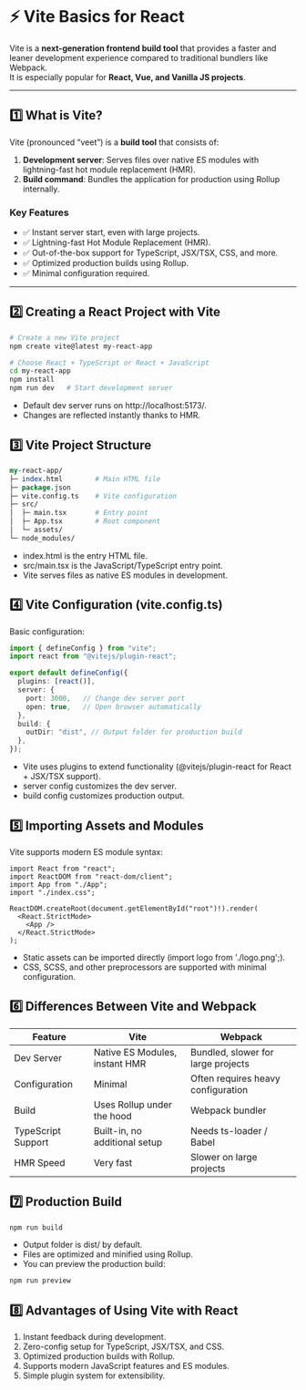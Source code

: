 # ⚡ Vite Basics for React

Vite is a **next-generation frontend build tool** that provides a faster and leaner development experience compared to traditional bundlers like Webpack.  
It is especially popular for **React, Vue, and Vanilla JS projects**.

---

## 1️⃣ What is Vite?

Vite (pronounced “veet”) is a **build tool** that consists of:

1. **Development server**: Serves files over native ES modules with lightning-fast hot module replacement (HMR).
2. **Build command**: Bundles the application for production using Rollup internally.

### Key Features

- ✅ Instant server start, even with large projects.
- ✅ Lightning-fast Hot Module Replacement (HMR).
- ✅ Out-of-the-box support for TypeScript, JSX/TSX, CSS, and more.
- ✅ Optimized production builds using Rollup.
- ✅ Minimal configuration required.

---

## 2️⃣ Creating a React Project with Vite

```bash
# Create a new Vite project
npm create vite@latest my-react-app

# Choose React + TypeScript or React + JavaScript
cd my-react-app
npm install
npm run dev   # Start development server
```
 - Default dev server runs on http://localhost:5173/.
 - Changes are reflected instantly thanks to HMR.

## 3️⃣ Vite Project Structure
```perl
my-react-app/
├─ index.html        # Main HTML file
├─ package.json
├─ vite.config.ts    # Vite configuration
├─ src/
│  ├─ main.tsx       # Entry point
│  ├─ App.tsx        # Root component
│  └─ assets/
└─ node_modules/
```
  - index.html is the entry HTML file.
  - src/main.tsx is the JavaScript/TypeScript entry point.
  - Vite serves files as native ES modules in development.

## 4️⃣ Vite Configuration (vite.config.ts)

Basic configuration:
```ts
import { defineConfig } from "vite";
import react from "@vitejs/plugin-react";

export default defineConfig({
  plugins: [react()],
  server: {
    port: 3000,   // Change dev server port
    open: true,   // Open browser automatically
  },
  build: {
    outDir: "dist", // Output folder for production build
  },
});
```
 - Vite uses plugins to extend functionality (@vitejs/plugin-react for React + JSX/TSX support).
 - server config customizes the dev server.
 - build config customizes production output.

## 5️⃣ Importing Assets and Modules

Vite supports modern ES module syntax:
```tsx
import React from "react";
import ReactDOM from "react-dom/client";
import App from "./App";
import "./index.css";

ReactDOM.createRoot(document.getElementById("root")!).render(
  <React.StrictMode>
    <App />
  </React.StrictMode>
);
``` 
  - Static assets can be imported directly (import logo from './logo.png';).
  - CSS, SCSS, and other preprocessors are supported with minimal configuration.

## 6️⃣ Differences Between Vite and Webpack
| Feature            | Vite                           | Webpack                            |
| ------------------ | ------------------------------ | ---------------------------------- |
| Dev Server         | Native ES Modules, instant HMR | Bundled, slower for large projects |
| Configuration      | Minimal                        | Often requires heavy configuration |
| Build              | Uses Rollup under the hood     | Webpack bundler                    |
| TypeScript Support | Built-in, no additional setup  | Needs ts-loader / Babel            |
| HMR Speed          | Very fast                      | Slower on large projects           |

## 7️⃣ Production Build
```bash
npm run build
```
 - Output folder is dist/ by default.
 - Files are optimized and minified using Rollup.
 - You can preview the production build:
```bash
npm run preview
```
## 8️⃣ Advantages of Using Vite with React
  1. Instant feedback during development.
  2. Zero-config setup for TypeScript, JSX/TSX, and CSS.
  3. Optimized production builds with Rollup.
  4. Supports modern JavaScript features and ES modules.
  5. Simple plugin system for extensibility.